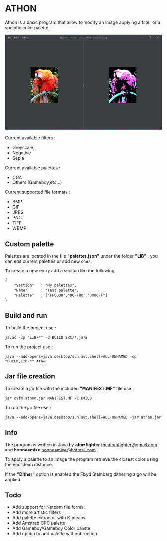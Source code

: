 # ATHON

Athon is a basic program that allow to modify an image applying a filter or a specific color palette.

![image](athon.jpg)

Current available filters :
- Greyscale
- Negative
- Sepia

Current available palettes :
- CGA
- Others (Gameboy,etc...)

Current supported file formats :
- BMP
- GIF
- JPEG
- PNG
- TIFF
- WBMP

## Custom palette
Palettes are located in the file __"palettes.json"__ under the folder __"LIB"__ , you can edit current palettes or add new ones.

To create a new entry add a section like the following:
```
{
    "Section"   : "My palettes",
    "Name"      : "Test palette",
    "Palette"   : ["FF0000","00FF00","0000FF"]
}
```

## Build and run
To build the project use :
```
javac -cp "LIB/*" -d BUILD SRC/*.java
```
To run the project use :
```
java --add-opens=java.desktop/sun.awt.shell=ALL-UNNAMED -cp "BUILD;LIB/*" Athon
```

## Jar file creation
To create a jar file with the included __"MANIFEST.MF"__ file use :
```
jar cvfm athon.jar MANIFEST.MF -C BUILD . 
```
To run the jar file use :
```
java --add-opens=java.desktop/sun.awt.shell=ALL-UNNAMED -jar athon.jar
```

## Info
The program is written in Java by __atomfighter__ <theatomfighter@gmail.com> and __honneamise__ <honneamise@hotmail.com>.

To apply a palette to an image the program retrieve the closest color using the euclidean distance.

If the __"Dither"__ option is enabled the Floyd Steinberg dithering algo will be applied.

## Todo
- Add support for Netpbm file format
- Add more artistic filters
- Add palette extractor with K-means
- Add Amstrad CPC palette
- Add Gameboy/Gameboy Color palette
- Add option to add palette without section

